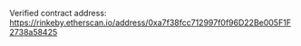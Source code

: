 Verified contract address: https://rinkeby.etherscan.io/address/0xa7f38fcc712997f0f96D22Be005F1F2738a58425